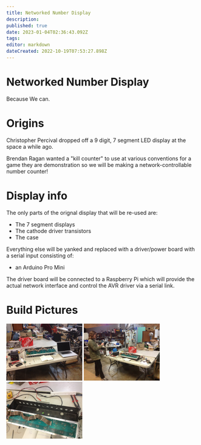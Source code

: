 ```yaml
---
title: Networked Number Display
description: 
published: true
date: 2023-01-04T02:36:43.092Z
tags: 
editor: markdown
dateCreated: 2022-10-19T07:53:27.898Z
---
```


# Networked Number Display

Because We can.

# Origins

Christopher Percival dropped off a 9 digit, 7 segment LED display at the space a while ago.

Brendan Ragan wanted a "kill counter" to use at various conventions for a game they are demonstration so we will be making a network-controllable number counter!

# Display info

The only parts of the orignal display that will be re-used are:

-   The 7 segment displays
-   The cathode driver transistors
-   The case

Everything else will be yanked and replaced with a driver/power board with a serial input consisting of:

-   an Arduino Pro Mini

The driver board will be connected to a Raspberry Pi which will provide the actual network interface and control the AVR driver via a serial link.

# Build Pictures

<img src="/projects/networkednumberpic1.jpg" width="200" /> <img src="/projects/networkednumberpic2.jpg" width="200" /> <img src="/projects/networkednumberpic3.jpg" width="200" />
